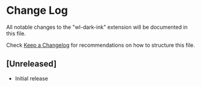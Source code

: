# Change Log

All notable changes to the "wl-dark-ink" extension will be documented in this file.

Check [Keep a Changelog](http://keepachangelog.com/) for recommendations on how to structure this file.

## [Unreleased]

- Initial release
